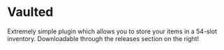 # Vaulted

Extremely simple plugin which allows you to store your items in a 54-slot inventory. Downloadable through the releases section on the right!
